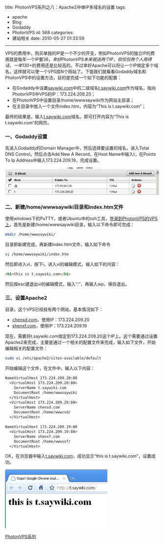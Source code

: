 title: PhotonVPS系列之八：Apache2中单IP多域名的设置
tags:
  - apache
  - Blog
  - Godaddy
  - PhotonVPS
id: 568
categories:
  - 建站相关
date: 2010-05-27 01:33:59
---

VPS的费用中，购买单独的IP是一个不少的开支，例如PhotonVPS的独立IP的费用就是每年一个IP要36$，幸好PhotonVPS本来就送两个IP，但仅仅两个人用得话，一年130+$的费用还是比较高的。不过幸好Apache可以将让一个IP绑定多个域名，这样就可以使一个VPS挂N个网站了。下面我们就看看Godaddy域名和PhotonVPS中的设置方法，目的是完成一个如下功能的配置：

*   在Godaddy中设置[saywiki.com](http://saywiki.com)中的二级域名[t.saywiki.com](http://saywiki.com)作为域名，指向PhotonVPS中VPS的IP：173.224.209.20；
*   在PhotonVPS中设置目录/home/wwwsaywiki作为网站主目录；
*   在主目录中放入一个文件index.htm，内容为&ldquo;This is t.saywiki.com&rdquo;；

最终的结果是，输入[t.saywiki.com](http://saywiki.com)域名，即可打开内容为&ldquo;This is t.saywiki.com&rdquo;的网页。

<!--more-->

### 一、Godaddy设置

先进入Godaddy的Domain Manager中，然后选择要设置的域名，进入Total DNS Control，然后点击Add New A Record，在Host Name中输入t，在Points To Ip Address中输入173.224.209.19，完成设置。

[![Godaddy中t.saywiki.com的设置](/upfile/2010/05/Godaddy_t_saywiki-560x101.png "Godaddy_t_saywiki")](/upfile/2010/05/Godaddy_t_saywiki.png)

### 二、新建/home/wwwsaywiki目录和index.htm文件

使用windows下的PuTTY，或者Ubuntu中的ssh工具，[登录到PhotonVPS的VPS上](http://chensd.com/2010-03/photonvps-ssh-control-panel.html)。首先是新建/home/wwwsaywiki目录，输入以下命令即可完成：

```sh
mkdir /home/wwwsaywiki/
```

目录即新建完成，再新建index.htm文件，输入如下命令

```sh
vi /home/wwwsaywiki/index.htm
```

然后即进入vi，按下i，进入vi的编辑模式，输入如下的内容：

```html
<h1>this is t.saywiki.com</h1>
```

然后按esc键退出vi的编辑模式，输入&ldquo;:&rdquo;，再输入wp，保存退出。

### 三、设置Apache2

目录，这个VPS已经挂有两个网站，基本情况如下：

*   [chensd.com](http://chensd.com)，使用IP：173.224.209.20
*   [shenxf.com](http://shenxf.com)，使用IP：173.224.209.19

现在，需要将t.saywiki.com绑定到173.224.209.20这个IP上。这个需要通过设置Apache2来完成，主要是通过一个相关的配置文件来完成，输入如下文件，开始编辑相关的配置文件：

```sh
sudo vi /etc/apache2/sites-available/default
```

开始编辑这个文件，在文件中，输入以下内容：

```
NameVirtualHost 173.224.209.20:80
  <VirtualHost 173.224.209.20:80>
    ServerName t.saywiki.com
    DocumentRoot /home/wwwsaywiki
  </VirtualHost>
  <VirtualHost 173.224.209.20:80>
    ServerName chensd.com
    DocumentRoot /home/wwwcsd/
  </VirtualHost>

NameVirtualHost 173.224.209.19:80
  <VirtualHost 173.224.209.19:80>
    ServerName shenxf.com
    DocumentRoot /home/wwwsxf/
  </VirtualHost>
```

OK，在浏览器中输入[t.saywiki.com](http://saywiki.com)，成功显示&ldquo;this is t.saywiki.com&rdquo;，设置成功。

[![t.saywiki.com设置成功](/upfile/2010/05/t_saywik.png "t_saywik")](/upfile/2010/05/t_saywik.png)

[PhotonVPS系列](http://chensd.com/tags/photonvps)